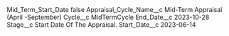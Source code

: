 <?xml version="1.0" encoding="UTF-8"?>
<CustomMetadata xmlns="http://soap.sforce.com/2006/04/metadata" xmlns:xsi="http://www.w3.org/2001/XMLSchema-instance" xmlns:xsd="http://www.w3.org/2001/XMLSchema">
    <label>Mid_Term_Start_Date</label>
    <protected>false</protected>
    <values>
        <field>Appraisal_Cycle_Name__c</field>
        <value xsi:type="xsd:string">Mid-Term Appraisal (April -September)</value>
    </values>
    <values>
        <field>Cycle__c</field>
        <value xsi:type="xsd:string">MidTermCycle</value>
    </values>
    <values>
        <field>End_Date__c</field>
        <value xsi:type="xsd:date">2023-10-28</value>
    </values>
    <values>
        <field>Stage__c</field>
        <value xsi:type="xsd:string">Start Date Of The Appraisal.</value>
    </values>
    <values>
        <field>Start_Date__c</field>
        <value xsi:type="xsd:date">2023-06-14</value>
    </values>
</CustomMetadata>
